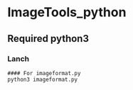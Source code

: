 # ImageTools_python

## Required python3

### Lanch
```
#### For imageformat.py
python3 imageformat.py
```